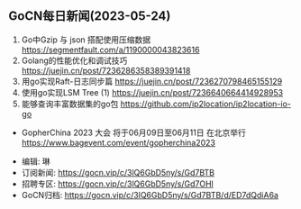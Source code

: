 ## GoCN每日新闻(2023-05-24)

1. Go中Gzip 与 json 搭配使用压缩数据 https://segmentfault.com/a/1190000043823616
2. Golang的性能优化和调试技巧 https://juejin.cn/post/7236286358389391418
3. 用go实现Raft-日志同步篇 https://juejin.cn/post/7236270798465155129
4. 使用go实现LSM Tree (1) https://juejin.cn/post/7236640664414928953
5. 能够查询丰富数据集的go包 https://github.com/ip2location/ip2location-io-go

* GopherChina 2023 大会 将于06月09日至06月11日 在北京举行 <https://www.bagevent.com/event/gopherchina2023>

- 编辑: 琳
- 订阅新闻: https://gocn.vip/c/3lQ6GbD5ny/s/Gd7BTB
- 招聘专区: https://gocn.vip/c/3lQ6GbD5ny/s/Gd7OHl
- GoCN归档: https://gocn.vip/c/3lQ6GbD5ny/s/Gd7BTB/d/ED7dQdiA6a
